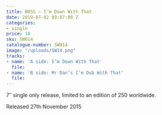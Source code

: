 ```yaml
---
title: BOSS – I’m Down With That
date: 2019-07-02 09:07:00 Z
categories:
- single
price: 10
sku: SW014
catalogue-number: SW014
image: "/uploads/SW14.png"
tracks:
- name: 'A side: I’m Down With That'
  file: 
- name: 'B side: Mr Dan’s I’m Dub With That'
  file: 
---
```


7″ single only release, limited to an edition of 250 worldwide.

Released 27th November 2015